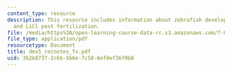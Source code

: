 ```yaml
---
content_type: resource
description: This resource includes information about zebrafish development and teratogenesis
  and LiCl post fertilization.
file: /media/https%3A/open-learning-course-data-rc.s3.amazonaws.com/7-02-experimental-biology-communication-spring-2005/3b2b87372c6b5b6e7c586efdef36f9b8_dev5_recnotes_fx.pdf
file_type: application/pdf
resourcetype: Document
title: dev5_recnotes_fx.pdf
uid: 3b2b8737-2c6b-5b6e-7c58-6efdef36f9b8
---
```

